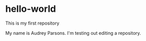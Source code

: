 # hello-world
This is my first repository

My name is Audrey Parsons.
I'm testing out editing a repository.
